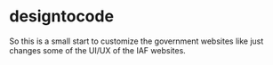 # designtocode
So this is a small start to customize the government websites like just changes some of the UI/UX of the IAF websites.
